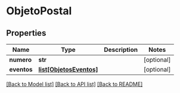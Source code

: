 # ObjetoPostal

## Properties
Name | Type | Description | Notes
------------ | ------------- | ------------- | -------------
**numero** | **str** |  | [optional] 
**eventos** | [**list[ObjetosEventos]**](ObjetosEventos.md) |  | [optional] 

[[Back to Model list]](../README.md#documentation-for-models) [[Back to API list]](../README.md#documentation-for-api-endpoints) [[Back to README]](../README.md)


